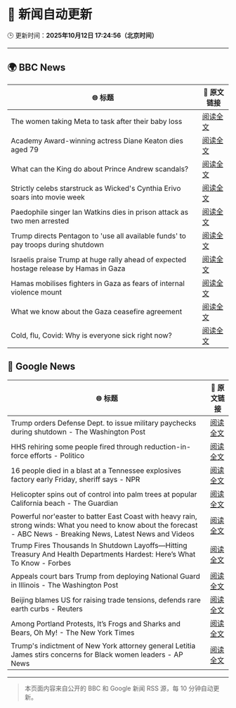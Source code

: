 # 🧠 新闻自动更新

🕒 更新时间：**2025年10月12日 17:24:56（北京时间）**

---

## 🌍 BBC News

| 🌐 标题 | 🔗 原文链接 |
|--------|-------------|
| The women taking Meta to task after their baby loss | [阅读全文](https://www.bbc.com/news/articles/ce8450380zyo?at_medium=RSS&at_campaign=rss) |
| Academy Award-winning actress Diane Keaton dies aged 79 | [阅读全文](https://www.bbc.com/news/articles/cr5q5rp4r64o?at_medium=RSS&at_campaign=rss) |
| What can the King do about Prince Andrew scandals? | [阅读全文](https://www.bbc.com/news/articles/c04q4v64q05o?at_medium=RSS&at_campaign=rss) |
| Strictly celebs starstruck as Wicked's Cynthia Erivo soars into movie week | [阅读全文](https://www.bbc.com/news/articles/ce8681j3n07o?at_medium=RSS&at_campaign=rss) |
| Paedophile singer Ian Watkins dies in prison attack as two men arrested | [阅读全文](https://www.bbc.com/news/articles/cm2d2me0eljo?at_medium=RSS&at_campaign=rss) |
| Trump directs Pentagon to 'use all available funds' to pay troops during shutdown | [阅读全文](https://www.bbc.com/news/articles/ce808gvp56mo?at_medium=RSS&at_campaign=rss) |
| Israelis praise Trump at huge rally ahead of expected hostage release by Hamas in Gaza | [阅读全文](https://www.bbc.com/news/articles/c75q5qng0rgo?at_medium=RSS&at_campaign=rss) |
| Hamas mobilises fighters in Gaza as fears of internal violence mount | [阅读全文](https://www.bbc.com/news/articles/ce8482418plo?at_medium=RSS&at_campaign=rss) |
| What we know about the Gaza ceasefire agreement | [阅读全文](https://www.bbc.com/news/articles/cvgqx7ygq41o?at_medium=RSS&at_campaign=rss) |
| Cold, flu, Covid: Why is everyone sick right now? | [阅读全文](https://www.bbc.com/news/articles/c1jz608l9l4o?at_medium=RSS&at_campaign=rss) |

## 📰 Google News

| 🌐 标题 | 🔗 原文链接 |
|--------|-------------|
| Trump orders Defense Dept. to issue military paychecks during shutdown - The Washington Post | [阅读全文](https://news.google.com/rss/articles/CBMihgFBVV95cUxPTW1FbUNGUHF4MkY4MEJVcDR6emo0Tk5PclJuS3Q5ZHAzR3VVUS1SNG1DeF9NdU5kZmpVR0hIcnduV05JMEp2SXRYTU5LMDRFNkdFQVRUcEdLX3FJVGdiWFBVUDNqOGVEYVMwU2dDaUxJNTFNLTVYU05Oek4zNWZabWx5R3ZzQQ?oc=5) |
| HHS rehiring some people fired through reduction-in-force efforts - Politico | [阅读全文](https://news.google.com/rss/articles/CBMimwFBVV95cUxPNWV2c0xndE9mVWQ3OFZWd3p2dldHY3pYdDlva2FWYkNGRlBLZkk4VDZORzRyR3U5enRwdVRjSWw3NWczYmZrLXdzcTNIYUM1TG13Ulg1QXppd284U1N3WjdFSGRBcGNPSVN4MEpjU0Z0UG9IMTQ2WHVoUGN0MXpWeVU0UmNQak9ORWY1dTE3TVRYdTlvMkt4bkFwWQ?oc=5) |
| 16 people died in a blast at a Tennessee explosives factory early Friday, sheriff says - NPR | [阅读全文](https://news.google.com/rss/articles/CBMimgFBVV95cUxPQ0FBcDF0UC02c3NjM0VLbDBoVkZ6Nk1ncEtiQ0RmNnFCY3I5akZfS2R4TTc1bE1qbHRidGU2ZkJvMW9GUl9MVklVNUJDUklIQm1TZGRkaU5fSDRJQzZSNTlrWE95V3Rpa25sNWhLYXhKeFl0UktDUEZiM2p0MGJVNEhNd0loR3Y4LUJseGtJZ0dYbkZBZk9ZbGRB?oc=5) |
| Helicopter spins out of control into palm trees at popular California beach - The Guardian | [阅读全文](https://news.google.com/rss/articles/CBMiwAFBVV95cUxPcGtzenpfdFlYY0lhWFNrUjlaNDllWEY1bzNhQnU3UzM4ajFvRHRVUi0zWjNXSEczR0dTS2FvNmhVaWp6MXNObWNpc3hqbHZVemV6V1BjUzFDaDNPRmVyUjZKNktCOVl2U3h3UTZ1TkYxczRXMVg1RmZyUFlXYnhUSTlta1pTeDk3SGtpeEI0THdLUFZqVDBnYmJWTHZMUmRFTWw2M1FVSGhZSUVZOUg5eVV0NGk1eHZGX0p1eUxWbTQ?oc=5) |
| Powerful nor'easter to batter East Coast with heavy rain, strong winds: What you need to know about the forecast - ABC News - Breaking News, Latest News and Videos | [阅读全文](https://news.google.com/rss/articles/CBMiqwFBVV95cUxNcFBJMW83N3g2NUVwYzZJLVNpUkx4aGQ2cmtJNlhnQ2l5UXdZS1JPT2ZkdXlKU2VzVDdQSUlJTURaQXpmVGpteE92cUI0bjBYTWRhbGhMU21YcnRScEV3UVNpZDJpcjBFS3RaeHptRVM4cUpQQ0Njdk5iYkIyek8zMmg5bDJ1bjRuaDJfTnhHSXFnTUM4YUVfSm04MkZWRS1CS0J3UHFkdllWSDjSAbABQVVfeXFMUGhUb19BaTFvQXl4OHpzaXBLVTJad29YV2tqZkxTclk1a3ZLMjIyZmxqWXlpZlBRQkwzUFRxVnV4d0VsRDdQbE1yRWlLZnZZZnRyMGNDcWNZSjJNenREangxbWZ1QnZ0b29zUkhROHRhR2hRWWxCR0J4ZnZFdVFVVFJzakF2b3RkazFmNzJKNlFlLXBBTVZ4eFRRSWdvTno5UWh6TXNEYUZkNWZVRXhJQ1U?oc=5) |
| Trump Fires Thousands In Shutdown Layoffs—Hitting Treasury And Health Departments Hardest: Here’s What To Know - Forbes | [阅读全文](https://news.google.com/rss/articles/CBMi7wFBVV95cUxOS0VoS0FlOGkzREFYOEZYV0Naem9mSkxjSUxNQ0dDMW5TRkU1QktwbmF0c2dOeDJITmpZUjZvRTRkbXZFSndXOUZPb2NfenJxd2N1TUFQVzhvellQNDdBWFpMaE16VmhJeWxNU3NCZk5tMEswcnZUZXBVcjluRE1wOEUzbW1YQWcyZ3ZEWnZoTVFJdERJQTZpM0FmUlh0dmZweTY4VEV6dWs0RVNHZ2ZhWHVsVjBubTJ0UFU1dTFOcmJocnV2N3Y2bVhQcVJsaWw0bmZHRk11cDM5bklNSTJvZU9XZlNiOWtzRWlwd2p1SQ?oc=5) |
| Appeals court bars Trump from deploying National Guard in Illinois - The Washington Post | [阅读全文](https://news.google.com/rss/articles/CBMiiAFBVV95cUxOWHlfS0xGbW1vZkRtWFk5Vk5ycUhNRjU1WDVZM0hrTFBybFV0dGlnQTM3WjV1RlA3Wmc4eENUVTZLQXNZc2xtYnotNlZabDd1NjVLOE1lOTJkeVZRZVg2MnBkVk5xdkxpYmJjbmNRd2syMWVYX1NpdUF5SkRsQTNWWHJvcHhGZnpJ?oc=5) |
| Beijing blames US for raising trade tensions, defends rare earth curbs - Reuters | [阅读全文](https://news.google.com/rss/articles/CBMipwFBVV95cUxQVmJhbXBHVS1lRGxYM05WSG9xQkNzZnpyckoyc1BQczV1WDBkMVFQQTUxdy16NlRMMWtEY1pBeDJMU3dEOFUwdmdfeTktX2JqQk5kQW12R2dMY3VyRm5XNzBuQkluT2tCckZXay1mdkJBYXV2SzJUOEg2cDkwYlJNT1FKNTFERnV2T1FMQzhTZ3RpbDJRdlM5YVV4R1dsUnY2YlZGeGd5Zw?oc=5) |
| Among Portland Protests, It’s Frogs and Sharks and Bears, Oh My! - The New York Times | [阅读全文](https://news.google.com/rss/articles/CBMieEFVX3lxTE5wQW9zajZSNjVGZkd5b3FqUWNTYk9jN3NKU2cxS25pVi1TU25VeThxZ0hPSnZMVWFXLV9DbGVzUzZlMzYwTm5GcjQzcXVJdmZVYmdqN1ZGc1VCbndORkJUWHN6dGR4RmZvVV9wdnh1eXgwZXR3bmFTRw?oc=5) |
| Trump's indictment of New York attorney general Letitia James stirs concerns for Black women leaders - AP News | [阅读全文](https://news.google.com/rss/articles/CBMiqwFBVV95cUxOWmx6UmliSEVrYlByTEt6RHNsd2JSVGdSbnJLRzFoZjR5dW9SYzlzNHNVOFVOeV9NMXZyTnBkMm82YUZzMXJkaGdVdldkbDBmNl8wYjBXUkw5SW85TTFKYWRGejBOU1R5UWZzTTV3SFJwa2xZSXJ6TGNRdmNGOGl4OXF3LWdsTlZIZEd4RGVTWEFiMmNDdHhPWnZULXVLU1IwSWJUWXZnb0xtWWM?oc=5) |

---
> 本页面内容来自公开的 BBC 和 Google 新闻 RSS 源，每 10 分钟自动更新。
